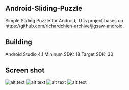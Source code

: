 ## Android-Sliding-Puzzle
Simple Sliding Puzzle for Android, This project bases on https://github.com/richardchien-archive/jigsaw-android.


## Building
Android Studio 4.1
Mininum SDK: 18
Target SDK: 30 


## Screen shot
![alt text](Screenshots/Screenshot1.jpg/)
![alt text](Screenshots/Screenshot2.jpg/)
![alt text](Screenshots/Screenshot3.jpg/)
![alt text](Screenshots/Screenshot4.jpg/)

